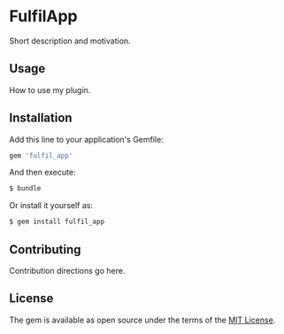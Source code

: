# FulfilApp
Short description and motivation.

## Usage
How to use my plugin.

## Installation
Add this line to your application's Gemfile:

```ruby
gem 'fulfil_app'
```

And then execute:
```bash
$ bundle
```

Or install it yourself as:
```bash
$ gem install fulfil_app
```

## Contributing
Contribution directions go here.

## License
The gem is available as open source under the terms of the [MIT License](https://opensource.org/licenses/MIT).
